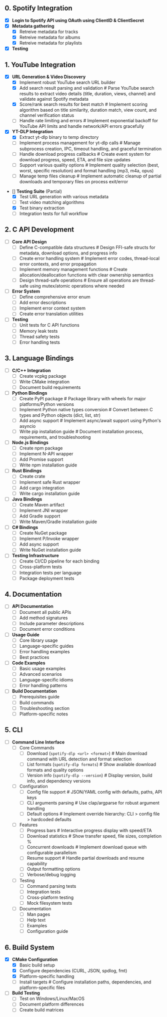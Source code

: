 ## 0. Spotify Integration 
- [x] **Login to Spotify API using OAuth using ClientID & ClientSecret**  
- [x] **Metadata gathering** 
    - [x] Retreive metadata for tracks 
    - [x] Retreive metadata for albums
    - [x] Retreive metadata for playlists
- [x] **Testing**

## 1. YouTube Integration
- [x] **URL Generation & Video Discovery**
  - [x] Implement robust YouTube search URL builder
  - [x] Add search result parsing and validation  # Parse YouTube search results to extract video details (title, duration, views, channel) and validate against Spotify metadata
  - [x] Score/rank search results for best match  # Implement scoring algorithm based on title similarity, duration match, view count, and channel verification status
  - [ ] Handle rate limiting and errors  # Implement exponential backoff for YouTube API limits and handle network/API errors gracefully

- [x] **YT-DLP Integration**
  - [x] Extract yt-dlp binary to temp directory
  - [ ] Implement process management for yt-dlp calls  # Manage subprocess creation, IPC, timeout handling, and graceful termination
  - [ ] Handle download progress callbacks  # Create event system for download progress, speed, ETA, and file size updates
  - [ ] Support various quality options  # Implement quality selection (best, worst, specific resolution) and format handling (mp3, m4a, opus)
  - [ ] Manage temp files cleanup  # Implement automatic cleanup of partial downloads and temporary files on process exit/error

- [] **Testing Suite** (Partial)
  - [x] Test URL generation with various metadata
  - [ ] Test video matching algorithms
  - [x] Test binary extraction
  - [ ] Integration tests for full workflow

## 2. C API Development
- [ ] **Core API Design**
  - [ ] Define C-compatible data structures  # Design FFI-safe structs for metadata, download options, and progress info
  - [ ] Create error handling system  # Implement error codes, thread-local error contexts, and error propagation
  - [ ] Implement memory management functions  # Create allocation/deallocation functions with clear ownership semantics
  - [ ] Design thread-safe operations  # Ensure all operations are thread-safe using mutex/atomic operations where needed

- [ ] **Error System**
  - [ ] Define comprehensive error enum
  - [ ] Add error descriptions
  - [ ] Implement error context system
  - [ ] Create error translation utilities

- [ ] **Testing**
  - [ ] Unit tests for C API functions
  - [ ] Memory leak tests
  - [ ] Thread safety tests
  - [ ] Error handling tests

## 3. Language Bindings
- [ ] **C/C++ Integration**
  - [ ] Create vcpkg package
  - [ ] Write CMake integration
  - [ ] Document build requirements

- [ ] **Python Bindings**
  - [ ] Create PyPI package  # Package library with wheels for major platforms/Python versions
  - [ ] Implement Python native types conversion  # Convert between C types and Python objects (dict, list, str)
  - [ ] Add async support  # Implement async/await support using Python's asyncio
  - [ ] Write pip installation guide  # Document installation process, requirements, and troubleshooting

- [ ] **Node.js Bindings**
  - [ ] Create npm package
  - [ ] Implement N-API wrapper
  - [ ] Add Promise support
  - [ ] Write npm installation guide

- [ ] **Rust Bindings**
  - [ ] Create crate
  - [ ] Implement safe Rust wrapper
  - [ ] Add cargo integration
  - [ ] Write cargo installation guide

- [ ] **Java Bindings**
  - [ ] Create Maven artifact
  - [ ] Implement JNI wrapper
  - [ ] Add Gradle support
  - [ ] Write Maven/Gradle installation guide

- [ ] **C# Bindings**
  - [ ] Create NuGet package
  - [ ] Implement P/Invoke wrapper
  - [ ] Add async support
  - [ ] Write NuGet installation guide

- [ ] **Testing Infrastructure**
  - [ ] Create CI/CD pipeline for each binding
  - [ ] Cross-platform tests
  - [ ] Integration tests per language
  - [ ] Package deployment tests

## 4. Documentation
- [ ] **API Documentation**
  - [ ] Document all public APIs
  - [ ] Add method signatures
  - [ ] Include parameter descriptions
  - [ ] Document error conditions

- [ ] **Usage Guide**
  - [ ] Core library usage
  - [ ] Language-specific guides
  - [ ] Error handling examples
  - [ ] Best practices

- [ ] **Code Examples**
  - [ ] Basic usage examples
  - [ ] Advanced scenarios
  - [ ] Language-specific idioms
  - [ ] Error handling patterns

- [ ] **Build Documentation**
  - [ ] Prerequisites guide
  - [ ] Build commands
  - [ ] Troubleshooting section
  - [ ] Platform-specific notes

## 5. CLI
- [ ] **Command Line Interface**
  - [ ] Core Commands
    - [ ] Download (`spotify-dlp <url> <format>`)  # Main download command with URL detection and format selection
    - [ ] List formats (`spotify-dlp formats`)  # Show available download formats and quality options
    - [ ] Version info (`spotify-dlp --version`)  # Display version, build info, and dependency versions
  
  - [ ] Configuration
    - [ ] Config file support  # JSON/YAML config with defaults, paths, API keys
    - [ ] CLI arguments parsing  # Use clap/argparse for robust argument handling
    - [ ] Default options  # Implement override hierarchy: CLI > config file > hardcoded defaults

  - [ ] Features
    - [ ] Progress bars  # Interactive progress display with speed/ETA
    - [ ] Download statistics  # Show transfer speed, file sizes, completion %
    - [ ] Concurrent downloads  # Implement download queue with configurable parallelism
    - [ ] Resume support  # Handle partial downloads and resume capability
    - [ ] Output formatting options
    - [ ] Verbose/debug logging

  - [ ] Testing
    - [ ] Command parsing tests
    - [ ] Integration tests
    - [ ] Cross-platform testing
    - [ ] Mock filesystem tests

  - [ ] Documentation
    - [ ] Man pages
    - [ ] Help text
    - [ ] Examples
    - [ ] Configuration guide

## 6. Build System 
- [x] **CMake Configuration**
  - [x] Basic build setup
  - [x] Configure dependencies (CURL, JSON, spdlog, fmt)
  - [x] Platform-specific handling
  - [ ] Install targets  # Configure installation paths, dependencies, and platform-specific files

- [ ] **Build Testing**
  - [ ] Test on Windows/Linux/MacOS
  - [ ] Document platform differences
  - [ ] Create build matrices